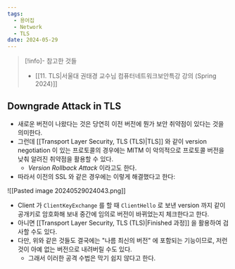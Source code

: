```yaml
---
tags:
  - 용어집
  - Network
  - TLS
date: 2024-05-29
---
```

> [!info]- 참고한 것들
> - [[11. TLS|서울대 권태경 교수님 컴퓨터네트워크보안특강 강의 (Spring 2024)]]

## Downgrade Attack in TLS

- 새로운 버전이 나왔다는 것은 당연히 이전 버전에 뭔가 보안 취약점이 있다는 것을 의미한다.
- 그런데 [[Transport Layer Security, TLS (TLS)|TLS]] 와 같이 version negotiation 이 있는 프로토콜의 경우에는 MITM 이 악의적으로 프로토콜 버전을 낮춰 알려진 취약점을 활용할 수 있다.
	- *Version Rollback Attack* 이라고도 한다.
- 따라서 이전의 SSL 와 같은 경우에는 이렇게 해결했다고 한다:

![[Pasted image 20240529024043.png]]

- Client 가 `ClientKeyExchange` 를 할 때 `ClientHello` 로 보낸 version 까지 같이 공개키로 암호화해 보내 중간에 임의로 버전이 바뀌었는지 체크한다고 한다.
- 아니면 [[Transport Layer Security, TLS (TLS)|Finished 과정]] 을 활용하여 검사할 수도 있다.
- 다만, 위와 같은 것들도 결국에는 "나름 최신의 버전" 에 포함되는 기능이므로, 저런 것이 아예 없는 버전으로 내려버릴 수도 있다.
	- 그래서 이러한 공격 수법은 막기 쉽지 않다고 한다.